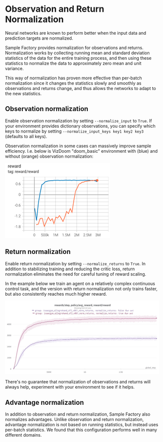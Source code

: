 # Observation and Return Normalization

Neural networks are known to perform better when the input data and prediction targets are normalized.

Sample Factory provides normalization for observations and returns.
Normalization works by collecting running mean and standard deviation statistics of the data
for the entire training process, and then using these statistics to normalize the data to approximately zero mean and unit variance.

This way of normalization has proven more effective than per-batch normalization
since it changes the statistics slowly and smoothly as observations and returns change, and thus allows the networks to adapt to the new statistics.

## Observation normalization

Enable observation normalization by setting `--normalize_input` to `True`.
If your environment provides dictionary observations, you can specify which keys to normalize by setting `--normalize_input_keys key1 key2 key3`
(defaults to all keys).

Observation normalization in some cases can massively improve sample efficiency.
I.e. below is VizDoom "doom_basic" environment with (blue) and without (orange) observation normalization:

![img.png](doom_norm.png)

## Return normalization

Enable return normalization by setting `--normalize_returns` to `True`.
In addition to stabilizing training and reducing the critic loss, return normalization 
eliminates the need for careful tuning of reward scaling.

In the example below we train an agent on a relatively complex continuous control task, and the
version with return normalization not only trains faster, but also consistently reaches much higher reward.

![img.png](normalization.png)

There's no guarantee that normalization of observations and returns will always help, experiment
with your environment to see if it helps.

## Advantage normalization

In addition to observation and return normalization, Sample Factory also normalizes advantages.
Unlike observation and return normalization, advantage normalization is not based on running statistics,
but instead uses per-batch statistics. We found that this configuration performs well in many different domains.